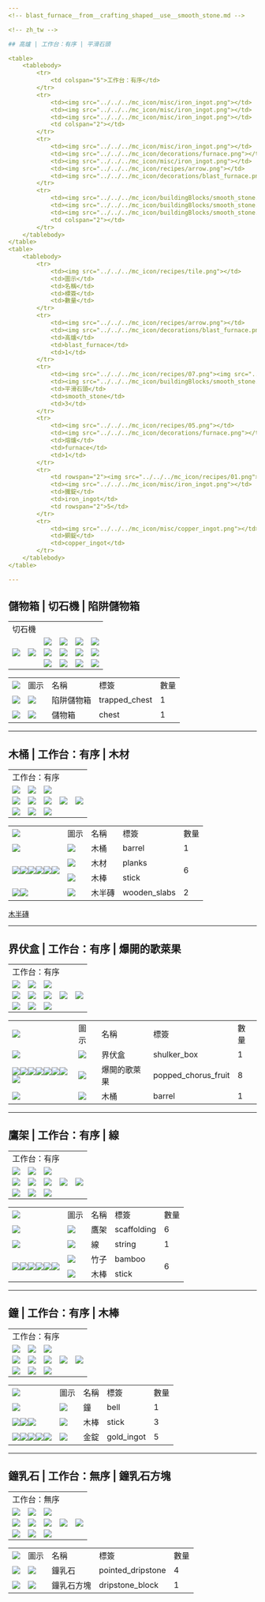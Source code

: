 ```yaml
---
<!-- blast_furnace__from__crafting_shaped__use__smooth_stone.md -->

<!-- zh_tw -->

## 高爐 | 工作台：有序 | 平滑石頭

<table>
	<tablebody>
		<tr>
			<td colspan="5">工作台：有序</td>
		</tr>
		<tr>
			<td><img src="../../../mc_icon/misc/iron_ingot.png"></td>
			<td><img src="../../../mc_icon/misc/iron_ingot.png"></td>
			<td><img src="../../../mc_icon/misc/iron_ingot.png"></td>
			<td colspan="2"></td>
		</tr>
		<tr>
			<td><img src="../../../mc_icon/misc/iron_ingot.png"></td>
			<td><img src="../../../mc_icon/decorations/furnace.png"></td>
			<td><img src="../../../mc_icon/misc/iron_ingot.png"></td>
			<td><img src="../../../mc_icon/recipes/arrow.png"></td>
			<td><img src="../../../mc_icon/decorations/blast_furnace.png"></td>
		</tr>
		<tr>
			<td><img src="../../../mc_icon/buildingBlocks/smooth_stone.png"></td>
			<td><img src="../../../mc_icon/buildingBlocks/smooth_stone.png"></td>
			<td><img src="../../../mc_icon/buildingBlocks/smooth_stone.png"></td>
			<td colspan="2"></td>
		</tr>
	</tablebody>
</table>
<table>
	<tablebody>
		<tr>
			<td><img src="../../../mc_icon/recipes/tile.png"></td>
			<td>圖示</td>
			<td>名稱</td>
			<td>標簽</td>
			<td>數量</td>
		</tr>
		<tr>
			<td><img src="../../../mc_icon/recipes/arrow.png"></td>
			<td><img src="../../../mc_icon/decorations/blast_furnace.png"></td>
			<td>高爐</td>
			<td>blast_furnace</td>
			<td>1</td>
		</tr>
		<tr>
			<td><img src="../../../mc_icon/recipes/07.png"><img src="../../../mc_icon/recipes/08.png"><img src="../../../mc_icon/recipes/09.png"></td>
			<td><img src="../../../mc_icon/buildingBlocks/smooth_stone.png"></td>
			<td>平滑石頭</td>
			<td>smooth_stone</td>
			<td>3</td>
		</tr>
		<tr>
			<td><img src="../../../mc_icon/recipes/05.png"></td>
			<td><img src="../../../mc_icon/decorations/furnace.png"></td>
			<td>熔爐</td>
			<td>furnace</td>
			<td>1</td>
		</tr>
		<tr>
			<td rowspan="2"><img src="../../../mc_icon/recipes/01.png"><img src="../../../mc_icon/recipes/02.png"><img src="../../../mc_icon/recipes/03.png"><img src="../../../mc_icon/recipes/04.png"><img src="../../../mc_icon/recipes/06.png"></td>
			<td><img src="../../../mc_icon/misc/iron_ingot.png"></td>
			<td>鐵錠</td>
			<td>iron_ingot</td>
			<td rowspan="2">5</td>
		</tr>
		<tr>
			<td><img src="../../../mc_icon/misc/copper_ingot.png"></td>
			<td>銅錠</td>
			<td>copper_ingot</td>
		</tr>
	</tablebody>
</table>

---
```

<!-- chest__from__stonecutting__use__trapped_chest.md -->

<!-- zh_tw -->

## 儲物箱 | 切石機 | 陷阱儲物箱

<table>
	<tablebody>
		<tr>
			<td colspan="6">切石機</td>
		</tr>
		<tr>
			<td colspan="2"></td>
			<td><img src="../../../mc_icon/decorations/chest.png"></td>
			<td><img src="../../../mc_icon/recipes/empty.png"></td>
			<td><img src="../../../mc_icon/recipes/empty.png"></td>
			<td><img src="../../../mc_icon/recipes/empty.png"></td>
		</tr>
		<tr>
			<td><img src="../../../mc_icon/redstone/trapped_chest.png"></td>
			<td><img src="../../../mc_icon/recipes/arrow.png"></td>
			<td><img src="../../../mc_icon/recipes/empty.png"></td>
			<td><img src="../../../mc_icon/recipes/empty.png"></td>
			<td><img src="../../../mc_icon/recipes/empty.png"></td>
			<td><img src="../../../mc_icon/recipes/empty.png"></td>
		</tr>
		<tr>
			<td colspan="2"></td>
			<td><img src="../../../mc_icon/recipes/empty.png"></td>
			<td><img src="../../../mc_icon/recipes/empty.png"></td>
			<td><img src="../../../mc_icon/recipes/empty.png"></td>
			<td><img src="../../../mc_icon/recipes/empty.png"></td>
		</tr>
	</tablebody>
</table>
<table>
	<tablebody>
		<tr>
			<td><img src="../../../mc_icon/recipes/tile.png"></td>
			<td>圖示</td>
			<td>名稱</td>
			<td>標簽</td>
			<td>數量</td>
		</tr>
		<tr>
			<td><img src="../../../mc_icon/recipes/single.png"></td>
			<td><img src="../../../mc_icon/redstone/trapped_chest.png"></td>
			<td>陷阱儲物箱</td>
			<td>trapped_chest</td>
			<td>1</td>
		</tr>
		<tr>
			<td><img src="../../../mc_icon/recipes/arrow.png"></td>
			<td><img src="../../../mc_icon/decorations/chest.png"></td>
			<td>儲物箱</td>
			<td>chest</td>
			<td>1</td>
		</tr>
	</tablebody>
</table>

---
<!-- barrel__from__crafting_shaped__use__tag_planks.md -->

<!-- zh_tw -->

## 木桶 | 工作台：有序 | 木材

<table>
	<tablebody>
		<tr>
			<td colspan="5">工作台：有序</td>
		</tr>
		<tr>
			<td><img src="../../../mc_icon/buildingBlocks/planks/oak_planks.png"></td>
			<td><img src="../../../mc_icon/buildingBlocks/slab/oak_slab.png"></td>
			<td><img src="../../../mc_icon/buildingBlocks/planks/oak_planks.png"></td>
			<td colspan="2"></td>
		</tr>
		<tr>
			<td><img src="../../../mc_icon/buildingBlocks/planks/oak_planks.png"></td>
			<td><img src="../../../mc_icon/recipes/empty.png"></td>
			<td><img src="../../../mc_icon/buildingBlocks/planks/oak_planks.png"></td>
			<td><img src="../../../mc_icon/recipes/arrow.png"></td>
			<td><img src="../../../mc_icon/decorations/barrel.png"></td>
		</tr>
		<tr>
			<td><img src="../../../mc_icon/buildingBlocks/planks/oak_planks.png"></td>
			<td><img src="../../../mc_icon/buildingBlocks/slab/oak_slab.png"></td>
			<td><img src="../../../mc_icon/buildingBlocks/planks/oak_planks.png"></td>
			<td colspan="2"></td>
		</tr>
	</tablebody>
</table>
<table>
	<tablebody>
		<tr>
			<td><img src="../../../mc_icon/recipes/tile.png"></td>
			<td>圖示</td>
			<td>名稱</td>
			<td>標簽</td>
			<td>數量</td>
		</tr>
		<tr>
			<td><img src="../../../mc_icon/recipes/arrow.png"></td>
			<td><img src="../../../mc_icon/decorations/barrel.png"></td>
			<td>木桶</td>
			<td>barrel</td>
			<td>1</td>
		</tr>
		<tr>
			<td rowspan="2"><img src="../../../mc_icon/recipes/01.png"><img src="../../../mc_icon/recipes/03.png"><img src="../../../mc_icon/recipes/04.png"><img src="../../../mc_icon/recipes/06.png"><img src="../../../mc_icon/recipes/07.png"><img src="../../../mc_icon/recipes/09.png"></td>
			<td><img src="../../../mc_icon/buildingBlocks/planks/oak_planks.png"></td>
			<td><a>木材</a></td>
			<td><a>planks</a></td>
			<td rowspan="2">6</td>
		</tr>
		<tr>
			<td><img src="../../../mc_icon/misc/stick.png"></td>
			<td>木棒</td>
			<td>stick</td>
		</tr>
		<tr>
			<td><img src="../../../mc_icon/recipes/02.png"><img src="../../../mc_icon/recipes/08.png"></td>
			<td><img src="../../../mc_icon/buildingBlocks/slab/oak_slab.png"></td>
			<td><a>木半磚</a></td>
			<td><a>wooden_slabs</a></td>
			<td>2</td>
		</tr>
	</tablebody>
</table>



[木半磚](../../../zh_tw/tags/tag__wooden_slabs.md)

---
<!-- shulker_box__from__crafting_shaped__use__popped_chorus_fruit.md -->

<!-- zh_tw -->

## 界伏盒 | 工作台：有序 | 爆開的歌萊果

<table>
	<tablebody>
		<tr>
			<td colspan="5">工作台：有序</td>
		</tr>
		<tr>
			<td><img src="../../../mc_icon/misc/popped_chorus_fruit.png"></td>
			<td><img src="../../../mc_icon/misc/popped_chorus_fruit.png"></td>
			<td><img src="../../../mc_icon/misc/popped_chorus_fruit.png"></td>
			<td colspan="2"></td>
		</tr>
		<tr>
			<td><img src="../../../mc_icon/misc/popped_chorus_fruit.png"></td>
			<td><img src="../../../mc_icon/decorations/barrel.png"></td>
			<td><img src="../../../mc_icon/misc/popped_chorus_fruit.png"></td>
			<td><img src="../../../mc_icon/recipes/arrow.png"></td>
			<td><img src="../../../mc_icon/decorations/shulker_box/shulker_box.png"></td>
		</tr>
		<tr>
			<td><img src="../../../mc_icon/misc/popped_chorus_fruit.png"></td>
			<td><img src="../../../mc_icon/misc/popped_chorus_fruit.png"></td>
			<td><img src="../../../mc_icon/misc/popped_chorus_fruit.png"></td>
			<td colspan="2"></td>
		</tr>
	</tablebody>
</table>
<table>
	<tablebody>
		<tr>
			<td><img src="../../../mc_icon/recipes/tile.png"></td>
			<td>圖示</td>
			<td>名稱</td>
			<td>標簽</td>
			<td>數量</td>
		</tr>
		<tr>
			<td><img src="../../../mc_icon/recipes/arrow.png"></td>
			<td><img src="../../../mc_icon/decorations/shulker_box/shulker_box.png"></td>
			<td>界伏盒</td>
			<td>shulker_box</td>
			<td>1</td>
		</tr>
		<tr>
			<td><img src="../../../mc_icon/recipes/01.png"><img src="../../../mc_icon/recipes/02.png"><img src="../../../mc_icon/recipes/03.png"><img src="../../../mc_icon/recipes/04.png"><img src="../../../mc_icon/recipes/06.png"><img src="../../../mc_icon/recipes/07.png"><img src="../../../mc_icon/recipes/08.png"><img src="../../../mc_icon/recipes/09.png"></td>
			<td><img src="../../../mc_icon/misc/popped_chorus_fruit.png"></td>
			<td>爆開的歌萊果</td>
			<td>popped_chorus_fruit</td>
			<td>8</td>
		</tr>
		<tr>
			<td><img src="../../../mc_icon/recipes/05.png"></td>
			<td><img src="../../../mc_icon/decorations/barrel.png"></td>
			<td>木桶</td>
			<td>barrel</td>
			<td>1</td>
		</tr>
	</tablebody>
</table>

---
<!-- scaffolding__from__crafting_shaped__use__string.md -->

<!-- zh_tw -->

## 鷹架 | 工作台：有序 | 線

<table>
	<tablebody>
		<tr>
			<td colspan="5">工作台：有序</td>
		</tr>
		<tr>
			<td><img src="../../../mc_icon/decorations/bamboo.png"></td>
			<td><img src="../../../mc_icon/misc/string.png"></td>
			<td><img src="../../../mc_icon/decorations/bamboo.png"></td>
			<td colspan="2"></td>
		</tr>
		<tr>
			<td><img src="../../../mc_icon/decorations/bamboo.png"></td>
			<td><img src="../../../mc_icon/recipes/empty.png"></td>
			<td><img src="../../../mc_icon/decorations/bamboo.png"></td>
			<td><img src="../../../mc_icon/recipes/arrow.png"></td>
			<td><img src="../../../mc_icon/decorations/scaffolding.png"></td>
		</tr>
		<tr>
			<td><img src="../../../mc_icon/decorations/bamboo.png"></td>
			<td><img src="../../../mc_icon/recipes/empty.png"></td>
			<td><img src="../../../mc_icon/decorations/bamboo.png"></td>
			<td colspan="2"></td>
		</tr>
	</tablebody>
</table>
<table>
	<tablebody>
		<tr>
			<td><img src="../../../mc_icon/recipes/tile.png"></td>
			<td>圖示</td>
			<td>名稱</td>
			<td>標簽</td>
			<td>數量</td>
		</tr>
		<tr>
			<td><img src="../../../mc_icon/recipes/arrow.png"></td>
			<td><img src="../../../mc_icon/decorations/scaffolding.png"></td>
			<td>鷹架</td>
			<td>scaffolding</td>
			<td>6</td>
		</tr>
		<tr>
			<td><img src="../../../mc_icon/recipes/02.png"></td>
			<td><img src="../../../mc_icon/misc/string.png"></td>
			<td>線</td>
			<td>string</td>
			<td>1</td>
		</tr>
		<tr>
			<td rowspan="2"><img src="../../../mc_icon/recipes/01.png"><img src="../../../mc_icon/recipes/03.png"><img src="../../../mc_icon/recipes/04.png"><img src="../../../mc_icon/recipes/06.png"><img src="../../../mc_icon/recipes/07.png"><img src="../../../mc_icon/recipes/09.png"></td>
			<td><img src="../../../mc_icon/decorations/bamboo.png"></td>
			<td>竹子</td>
			<td>bamboo</td>
			<td rowspan="2">6</td>
		</tr>
		<tr>
			<td><img src="../../../mc_icon/misc/stick.png"></td>
			<td>木棒</td>
			<td>stick</td>
		</tr>
	</tablebody>
</table>

---
<!-- bell__from__crafting_shaped__use__stick.md -->

<!-- zh_tw -->

## 鐘 | 工作台：有序 | 木棒

<table>
	<tablebody>
		<tr>
			<td colspan="5">工作台：有序</td>
		</tr>
		<tr>
			<td><img src="../../../mc_icon/misc/stick.png"></td>
			<td><img src="../../../mc_icon/misc/stick.png"></td>
			<td><img src="../../../mc_icon/misc/stick.png"></td>
			<td colspan="2"></td>
		</tr>
		<tr>
			<td><img src="../../../mc_icon/misc/gold_ingot.png"></td>
			<td><img src="../../../mc_icon/misc/gold_ingot.png"></td>
			<td><img src="../../../mc_icon/misc/gold_ingot.png"></td>
			<td><img src="../../../mc_icon/recipes/arrow.png"></td>
			<td><img src="../../../mc_icon/decorations/bell.png"></td>
		</tr>
		<tr>
			<td><img src="../../../mc_icon/misc/gold_ingot.png"></td>
			<td><img src="../../../mc_icon/recipes/empty.png"></td>
			<td><img src="../../../mc_icon/misc/gold_ingot.png"></td>
			<td colspan="2"></td>
		</tr>
	</tablebody>
</table>
<table>
	<tablebody>
		<tr>
			<td><img src="../../../mc_icon/recipes/tile.png"></td>
			<td>圖示</td>
			<td>名稱</td>
			<td>標簽</td>
			<td>數量</td>
		</tr>
		<tr>
			<td><img src="../../../mc_icon/recipes/arrow.png"></td>
			<td><img src="../../../mc_icon/decorations/bell.png"></td>
			<td>鐘</td>
			<td>bell</td>
			<td>1</td>
		</tr>
		<tr>
			<td><img src="../../../mc_icon/recipes/01.png"><img src="../../../mc_icon/recipes/02.png"><img src="../../../mc_icon/recipes/03.png"></td>
			<td><img src="../../../mc_icon/misc/stick.png"></td>
			<td>木棒</td>
			<td>stick</td>
			<td>3</td>
		</tr>
		<tr>
			<td><img src="../../../mc_icon/recipes/04.png"><img src="../../../mc_icon/recipes/05.png"><img src="../../../mc_icon/recipes/06.png"><img src="../../../mc_icon/recipes/07.png"><img src="../../../mc_icon/recipes/09.png"></td>
			<td><img src="../../../mc_icon/misc/gold_ingot.png"></td>
			<td>金錠</td>
			<td>gold_ingot</td>
			<td>5</td>
		</tr>
	</tablebody>
</table>

---
<!-- pointed_dripstone__from__crafting_shapeless__use__dripstone_block.md -->

<!-- zh_tw -->

## 鐘乳石 | 工作台：無序 | 鐘乳石方塊

<table>
	<tablebody>
		<tr>
			<td colspan="5">工作台：無序</td>
		</tr>
		<tr>
			<td><img src="../../../mc_icon/buildingBlocks/dripstone_block.png"></td>
			<td><img src="../../../mc_icon/recipes/empty.png"></td>
			<td><img src="../../../mc_icon/recipes/empty.png"></td>
			<td colspan="2"></td>
		</tr>
		<tr>
			<td><img src="../../../mc_icon/recipes/empty.png"></td>
			<td><img src="../../../mc_icon/recipes/empty.png"></td>
			<td><img src="../../../mc_icon/recipes/empty.png"></td>
			<td><img src="../../../mc_icon/recipes/arrow.png"></td>
			<td><img src="../../../mc_icon/decorations/pointed_dripstone.png"></td>
		</tr>
		<tr>
			<td><img src="../../../mc_icon/recipes/empty.png"></td>
			<td><img src="../../../mc_icon/recipes/empty.png"></td>
			<td><img src="../../../mc_icon/recipes/empty.png"></td>
			<td colspan="2"></td>
		</tr>
	</tablebody>
</table>
<table>
	<tablebody>
		<tr>
			<td><img src="../../../mc_icon/recipes/tile.png"></td>
			<td>圖示</td>
			<td>名稱</td>
			<td>標簽</td>
			<td>數量</td>
		</tr>
		<tr>
			<td><img src="../../../mc_icon/recipes/arrow.png"></td>
			<td><img src="../../../mc_icon/decorations/pointed_dripstone.png"></td>
			<td>鐘乳石</td>
			<td>pointed_dripstone</td>
			<td>4</td>
		</tr>
		<tr>
			<td><img src="../../../mc_icon/recipes/01.png"></td>
			<td><img src="../../../mc_icon/buildingBlocks/dripstone_block.png"></td>
			<td>鐘乳石方塊</td>
			<td>dripstone_block</td>
			<td>1</td>
		</tr>
	</tablebody>
</table>

